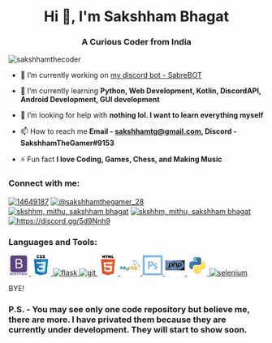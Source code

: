 <h1 align="center">Hi 👋, I'm Sakshham Bhagat</h1>
<h3 align="center">A Curious Coder from India</h3>

<p align="left"> <img src="https://komarev.com/ghpvc/?username=sakshhamthecoder&label=Profile%20views&color=0e75b6&style=flat" alt="sakshhamthecoder" /> </p>

- 🔭 I’m currently working on [my discord bot - SabreBOT](https://github.com/SakshhamTheCoder/SabreBOT)

- 🌱 I’m currently learning **Python, Web Development, Kotlin, DiscordAPI, Android Development, GUI development**

- 🤝 I’m looking for help with **nothing lol. I want to learn everything myself**

- 📫 How to reach me **Email - sakshhamtg@gmail.com, Discord - SakshhamTheGamer#9153**

- ⚡ Fun fact **I love Coding, Games, Chess, and Making Music**

<h3 align="left">Connect with me:</h3>
<p align="left">
<a href="https://stackoverflow.com/users/14649187" target="blank"><img align="center" src="https://cdn.jsdelivr.net/npm/simple-icons@3.0.1/icons/stackoverflow.svg" alt="14649187" height="30" width="40" /></a>
<a href="https://www.instagram.com/sakshhamthegamer_28/" target="blank"><img align="center" src="https://cdn.jsdelivr.net/npm/simple-icons@3.0.1/icons/instagram.svg" alt="@sakshhamthegamer_28" height="30" width="40" /></a>
<a href="https://www.youtube.com/channel/UCG2k5jn937qsFiNDpvQvgCQ" target="blank"><img align="center" src="https://cdn.jsdelivr.net/npm/simple-icons@3.0.1/icons/youtube.svg" alt="skshhm, mithu, sakshham bhagat" height="30" width="40" /></a>
<a href="https://www.youtube.com/channel/UCG7-J2y1mItTo0JttKnakRg" target="blank"><img align="center" src="https://cdn.jsdelivr.net/npm/simple-icons@3.0.1/icons/youtube.svg" alt="skshhm, mithu, sakshham bhagat" height="30" width="40" /></a>
<a href="https://discord.gg/https://discord.gg/5d9Nnh9" target="blank"><img align="center" src="https://cdn.jsdelivr.net/npm/simple-icons@3.0.1/icons/discord.svg" alt="https://discord.gg/5d9Nnh9" height="30" width="40" /></a>
</p>

<h3 align="left">Languages and Tools:</h3>
<p align="left"> <a href="https://getbootstrap.com" target="_blank"> <img src="https://raw.githubusercontent.com/devicons/devicon/master/icons/bootstrap/bootstrap-plain-wordmark.svg" alt="bootstrap" width="40" height="40"/> </a> <a href="https://www.w3schools.com/css/" target="_blank"> <img src="https://raw.githubusercontent.com/devicons/devicon/master/icons/css3/css3-original-wordmark.svg" alt="css3" width="40" height="40"/> </a> <a href="https://flask.palletsprojects.com/" target="_blank"> <img src="https://www.vectorlogo.zone/logos/pocoo_flask/pocoo_flask-icon.svg" alt="flask" width="40" height="40"/> </a> <a href="https://git-scm.com/" target="_blank"> <img src="https://www.vectorlogo.zone/logos/git-scm/git-scm-icon.svg" alt="git" width="40" height="40"/> </a> <a href="https://www.w3.org/html/" target="_blank"> <img src="https://raw.githubusercontent.com/devicons/devicon/master/icons/html5/html5-original-wordmark.svg" alt="html5" width="40" height="40"/> </a> <a href="https://www.mysql.com/" target="_blank"> <img src="https://raw.githubusercontent.com/devicons/devicon/master/icons/mysql/mysql-original-wordmark.svg" alt="mysql" width="40" height="40"/> </a> <a href="https://www.photoshop.com/en" target="_blank"> <img src="https://raw.githubusercontent.com/devicons/devicon/master/icons/photoshop/photoshop-line.svg" alt="photoshop" width="40" height="40"/> </a> <a href="https://www.php.net" target="_blank"> <img src="https://raw.githubusercontent.com/devicons/devicon/master/icons/php/php-original.svg" alt="php" width="40" height="40"/> </a> <a href="https://www.python.org" target="_blank"> <img src="https://raw.githubusercontent.com/devicons/devicon/master/icons/python/python-original.svg" alt="python" width="40" height="40"/> </a> <a href="https://www.selenium.dev" target="_blank"> <img src="https://raw.githubusercontent.com/detain/svg-logos/780f25886640cef088af994181646db2f6b1a3f8/svg/selenium-logo.svg" alt="selenium" width="40" height="40"/> </a> </p>
<p>BYE!</p>
<h3>P.S. - You may see only one code repository but believe me, there are more. I have privated them because they are currently under development. They will start to show soon.</h3>

